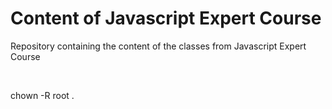 # Content of Javascript Expert Course

Repository containing the content of the classes from Javascript Expert Course

<br>

chown -R root .